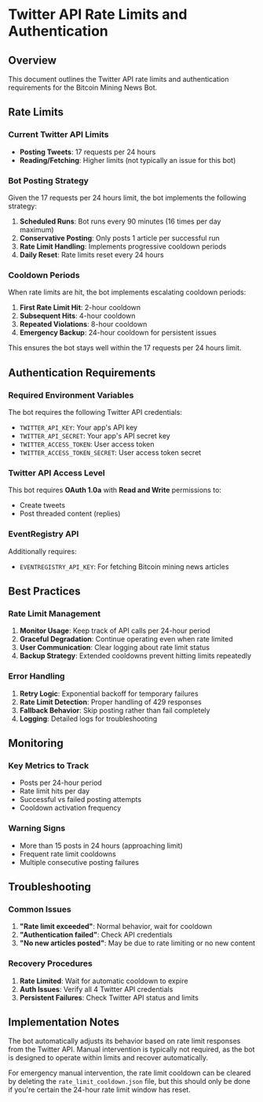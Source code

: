 # Twitter API Rate Limits and Authentication

## Overview

This document outlines the Twitter API rate limits and authentication requirements for the Bitcoin Mining News Bot.

## Rate Limits

### Current Twitter API Limits
- **Posting Tweets**: 17 requests per 24 hours
- **Reading/Fetching**: Higher limits (not typically an issue for this bot)

### Bot Posting Strategy
Given the 17 requests per 24 hours limit, the bot implements the following strategy:

1. **Scheduled Runs**: Bot runs every 90 minutes (16 times per day maximum)
2. **Conservative Posting**: Only posts 1 article per successful run
3. **Rate Limit Handling**: Implements progressive cooldown periods
4. **Daily Reset**: Rate limits reset every 24 hours

### Cooldown Periods

When rate limits are hit, the bot implements escalating cooldown periods:

1. **First Rate Limit Hit**: 2-hour cooldown
2. **Subsequent Hits**: 4-hour cooldown  
3. **Repeated Violations**: 8-hour cooldown
4. **Emergency Backup**: 24-hour cooldown for persistent issues

This ensures the bot stays well within the 17 requests per 24 hours limit.

## Authentication Requirements

### Required Environment Variables
The bot requires the following Twitter API credentials:

- `TWITTER_API_KEY`: Your app's API key
- `TWITTER_API_SECRET`: Your app's API secret key  
- `TWITTER_ACCESS_TOKEN`: User access token
- `TWITTER_ACCESS_TOKEN_SECRET`: User access token secret

### Twitter API Access Level
This bot requires **OAuth 1.0a** with **Read and Write** permissions to:
- Create tweets
- Post threaded content (replies)

### EventRegistry API
Additionally requires:
- `EVENTREGISTRY_API_KEY`: For fetching Bitcoin mining news articles

## Best Practices

### Rate Limit Management
1. **Monitor Usage**: Keep track of API calls per 24-hour period
2. **Graceful Degradation**: Continue operating even when rate limited
3. **User Communication**: Clear logging about rate limit status
4. **Backup Strategy**: Extended cooldowns prevent hitting limits repeatedly

### Error Handling
1. **Retry Logic**: Exponential backoff for temporary failures
2. **Rate Limit Detection**: Proper handling of 429 responses
3. **Fallback Behavior**: Skip posting rather than fail completely
4. **Logging**: Detailed logs for troubleshooting

## Monitoring

### Key Metrics to Track
- Posts per 24-hour period
- Rate limit hits per day
- Successful vs failed posting attempts
- Cooldown activation frequency

### Warning Signs
- More than 15 posts in 24 hours (approaching limit)
- Frequent rate limit cooldowns
- Multiple consecutive posting failures

## Troubleshooting

### Common Issues
1. **"Rate limit exceeded"**: Normal behavior, wait for cooldown
2. **"Authentication failed"**: Check API credentials
3. **"No new articles posted"**: May be due to rate limiting or no new content

### Recovery Procedures
1. **Rate Limited**: Wait for automatic cooldown to expire
2. **Auth Issues**: Verify all 4 Twitter API credentials
3. **Persistent Failures**: Check Twitter API status and limits

## Implementation Notes

The bot automatically adjusts its behavior based on rate limit responses from the Twitter API. Manual intervention is typically not required, as the bot is designed to operate within limits and recover automatically.

For emergency manual intervention, the rate limit cooldown can be cleared by deleting the `rate_limit_cooldown.json` file, but this should only be done if you're certain the 24-hour rate limit window has reset.